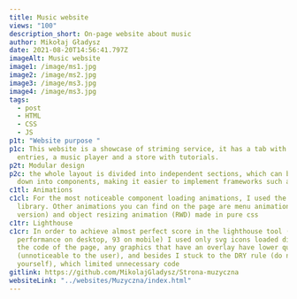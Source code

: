 ```yaml
---
title: Music website
views: "100"
description_short: On-page website about music
author: Mikołaj Gładysz
date: 2021-08-20T14:56:41.797Z
imageAlt: Music website
image1: /image/ms1.jpg
image2: /image/ms2.jpg
image3: /image/ms3.jpg
image4: /image/ms3.jpg
tags:
  - post
  - HTML
  - CSS
  - JS
p1t: "Website purpose "
p1c: This website is a showcase of striming service, it has a tab with blog
  entries, a music player and a store with tutorials.
p2t: Modular design
p2c: the whole layout is divided into independent sections, which can be broken
  down into components, making it easier to implement frameworks such as vue.js
c1tl: Animations
c1cl: For the most noticeable component loading animations, I used the Aos
  library. Other animations you can find on the page are menu animation (mobile
  version) and object resizing animation (RWD) made in pure css
c1tr: Lighthouse
c1cr: In order to achieve almost perfect score in the lighthouse tool ( 100
  performance on desktop, 93 on mobile) I used only svg icons loaded directly in
  the code of the page, any graphics that have an overlay have lower quality
  (unnoticeable to the user), and besides I stuck to the DRY rule (do not repeat
  yourself), which limited unnecessary code
gitlink: https://github.com/MikolajGladysz/Strona-muzyczna
websiteLink: "../websites/Muzyczna/index.html"
---
```

